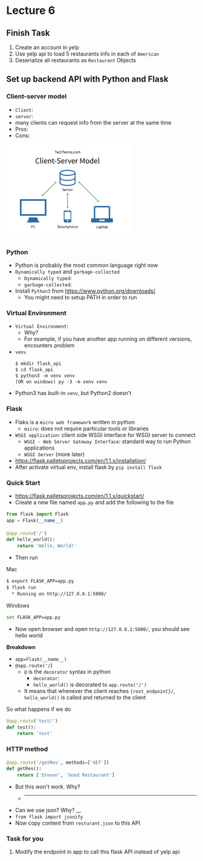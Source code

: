 # Lecture 6

## **Finish Task**
1. Create an account in yelp
2. Use yelp api to load 5 restaurants info in each of `American`
3. Deserialize all restaurants as `Restaurant` Objects

## **Set up backend API with Python and Flask**

### Client-server model
- `Client`: 
- `server`: 
- many clients can request info from the server at the same time
- Pros:
- Cons:
<img src="./client_server.png" height=250>


### **Python**
- Python is probably the most common language right now
- `Dynamically typed` and `garbage-collected`
  - `Dynamically typed`:
  - `garbage-collected`:
- Install `Python3` from https://www.python.org/downloads/
  - You might need to setup PATH in order to run

### Virtual Environment
- `Virtual Environment`: 
  - Why?
  - For example, if you have another app running on different versions, encounters problem
- `venv`
    ```
    $ mkdir flask_api
    $ cd flask_api
    $ python3 -m venv venv
    (OR on windows) py -3 -m venv venv
    ```
- Python3 has built-in `venv`, but Python2 doesn't

### **Flask**
- Flaks is a `micro web framework` written in python
  - `micro`: does not require particular tools or libraries
- `WSGI application`: client side WSGI interface for WSGI server to connect
  - `WSGI - Web Server Gateway Interface`: standard way to run Python applications
  - `WSGI Server` (more later)
- https://flask.palletsprojects.com/en/1.1.x/installation/
- After activate virtual env, install flask by `pip install flask`

### **Quick Start**
- https://flask.palletsprojects.com/en/1.1.x/quickstart/
- Create a new file named `app.py` and add the following to the file
```python
from flask import Flask
app = Flask(__name__)

@app.route('/')
def hello_world():
    return 'Hello, World!'
```
- Then run

Mac
```bash
$ export FLASK_APP=app.py
$ flask run
  * Running on http://127.0.0.1:5000/
```

Windows
```bash
set FLASK_APP=app.py
```
- Now open browser and open `http://127.0.0.1:5000/`, you should see hello world

**Breakdown**
- `app=Flask(__name__)`
- `@app.route('/`)
  - `@` is the `decorator` syntax in python
    - `decorator`: 
    - `hello_world()` is decorated to `app.route('/')`
  - It means that whenever the client reaches `{root_endpoint}/`, `hello_world()` is called and returned to the client

So what happens if we do
```python
@app.route('test/')
def test():
    return 'test'
```

### HTTP method
```python
@app.route('/getRes', methods=['GET'])
def getRes():
    return ['Steven', 'Good Restaurant']
```
- But this won't work. Why?
  - ___
- Can we use json? Why? __
- `from flask import jsonify`
- Now copy content from `resturant.json` to this API

### **Task for you**
1. Modify the endpoint in app to call this flask API instead of yelp api

